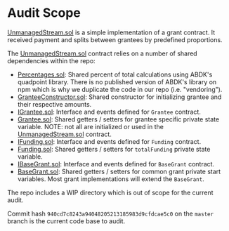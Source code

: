 # Audit Scope

[UnmanagedStream.sol](./contracts/UnmanagedStream.sol) is a simple implementation of a grant contract. It received payment and splits between grantees by predefined proportions.

The [UnmanagedStream.sol](./contracts/UnmanagedStream.sol) contract relies on a number of shared dependencies within the repo:

* [Percentages.sol](./shared/libraries/Percentages.sol): Shared percent of total calculations using ABDK's quadpoint library. There is no published version of ABDK's library on npm which is why we duplicate the code in our repo (i.e. "vendoring"). 
* [GranteeConstructor.sol](./shared/modules/GranteeConstructor.sol): Shared constructor for initializing grantee and their respective amounts.
* [IGrantee.sol](./shared/interfaces/IGrantee.sol): Interface and events defined for `Grantee` contract.
* [Grantee.sol](./shared/storage/Grantee.sol): Shared getters / setters for grantee specific private state variable. NOTE: not all are initialized or used in the [UnmanagedStream.sol](./contracts/UnmanagedStream.sol) contract.
* [IFunding.sol](./shared/interfaces/IFunding.sol): Interface and events defined for `Funding` contract.
* [Funding.sol](./shared/storage/Funding.sol): Shared getters / setters for `totalFunding` private state variable.
* [IBaseGrant.sol](./shared/interfaces/IBaseGrant.sol): Interface and events defined for `BaseGrant` contract.
* [BaseGrant.sol](./shared/storage/BaseGrant.sol): Shared getters / setters for common grant private start variables. Most grant implementations will extend the `BaseGrant`.

The repo includes a WIP directory which is out of scope for the current audit.

Commit hash `940cd7c8243a94048205213185983d9cfdcae5c0` on the `master` branch is the current code base to audit.